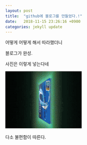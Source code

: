 ```yaml
---
layout: post
title:  "github에 블로그를 만들었다.!"
date:   2018-11-15 23:26:16 +0900
categories: jekyll update
---
```

어떻게 어떻게 해서 따라했더니

블로그가 완성.

사진은 이렇게 넣는다네 

![mage](/images/9ba7f5e6366246c8b85.GIF)

다소 불편함이 따른다.
